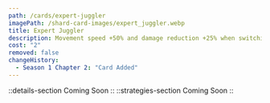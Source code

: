 ```yaml
---
path: /cards/expert-juggler
imagePath: /shard-card-images/expert_juggler.webp
title: Expert Juggler
description: Movement speed +50% and damage reduction +25% when switching from your primary weapon after firing.
cost: "2"
removed: false
changeHistory:
  - Season 1 Chapter 2: "Card Added"
---
```

::details-section
Coming Soon
::
::strategies-section
Coming Soon
::